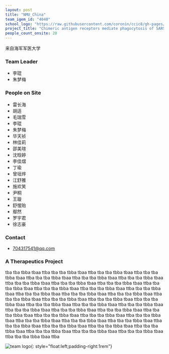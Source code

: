 ```yaml
---
layout: post
title: "NMU_China"
team_igem_id: "4040"
school_logo: "https://raw.githubusercontent.com/coronin/ccic8/gh-pages/school-logo/NMU_China.png"
project_title: "Chimeric antigen receptors mediate phagocytosis of SARS-CoV-2 pseudoviral particles by macrophages"
people_count_onsite: 20
---
```


来自海军军医大学

### Team Leader
* 李琨
* 朱梦梅

### People on Site
* 雷长海
* 胡适
* 毛瑞雪
* 李琨
* 朱梦梅
* 华天祯
* 林佳莉
* 邵美瑄
* 沈晗婷
* 李佳熠
* 丁瑜
* 曾垣烨
* 江舒雅
* 施欢笑
* 尹桐
* 王璇
* 舒惺贻
* 鄢然
* 罗宇君
* 徐志豪

### Contact
* 704317541@qq.com

### A Therapeutics Project

tba tba tbba tbaa ttba tba tba tbba tbaa ttba tba tba tbba tbaa ttba tba tba tbba tbaa ttba tba tba tbba tbaa ttba tba tba tbba tbaa ttba tba tba tbba tbaa ttba tba tba tbba tbaa ttba tba tba tbba tbaa ttba tba tba tbba tbaa ttba tba tba tbba tbaa ttba tba tba tbba tbaa ttba tba tba tbba tbaa ttba tba tba tbba tbaa ttba tba tba tbba tbaa ttba tba tba tbba tbaa ttba tba tba tbba tbaa ttba tba tba tbba tbaa ttba tba tba tbba tbaa ttba tba tba tbba tbaa ttba tba tba tbba tbaa ttba tba tba tbba tbaa ttba tba tba tbba tbaa ttba tba tba tbba tbaa ttba tba tba tbba tbaa ttba tba tba tbba tbaa ttba tba tba tbba tbaa ttba tba tba tbba tbaa ttba tba tba tbba tbaa ttba tba tba tbba tbaa ttba tba tba tbba tbaa ttba tba tba tbba tbaa ttba tba tba tbba tbaa ttba tba tba tbba tbaa ttba tba tba tbba tbaa ttba tba tba tbba tbaa ttba tba tba tbba tbaa ttba tba tba tbba tbaa ttba tba tba tbba tbaa ttba tba tba tbba tbaa ttba tba tba tbba tbaa ttba tba tba tbba tbaa ttba 

![team logo](https://raw.githubusercontent.com/coronin/ccic8/gh-pages/team-logo/logoR.png){: style="float:left;padding-right:1rem"}